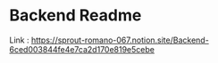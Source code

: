 # Backend Readme

Link : https://sprout-romano-067.notion.site/Backend-6ced003844fe4e7ca2d170e819e5cebe

